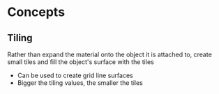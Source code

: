 # Concepts

## Tiling

Rather than expand the material onto the object it is attached to, create small
tiles and fill the object's surface with the tiles

- Can be used to create grid line surfaces
- Bigger the tiling values, the smaller the tiles
